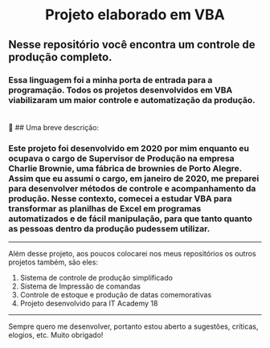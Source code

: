 <h1 align="center">Projeto elaborado em VBA</h1>


## Nesse repositório você encontra um controle de produção completo.

### Essa linguagem foi a minha porta de entrada para a programação. Todos os projetos desenvolvidos em VBA viabilizaram um maior controle e automatização da produção.<br><br> 

:chocolate_bar: ## Uma breve descrição:<br>

### Este projeto foi desenvolvido em 2020 por mim enquanto eu ocupava o cargo de Supervisor de Produção na empresa Charlie Brownie, uma fábrica de brownies de Porto Alegre.<br> Assim que eu assumi o cargo, em janeiro de 2020, me preparei para desenvolver métodos de controle e acompanhamento da produção. Nesse contexto, comecei a estudar VBA para transformar as planilhas de Excel em programas automatizados e de fácil manipulação, para que tanto quanto as pessoas dentro da produção pudessem utilizar.
----------

Além desse projeto, aos poucos colocarei nos meus repositórios os outros projetos também, são eles:

1. Sistema de controle de produção simplificado 
2. Sistema de Impressão de comandas
3. Controle de estoque e produção de datas comemorativas
4. Projeto desenvolvido para IT Academy 18
----------
Sempre quero me desenvolver, portanto estou aberto a sugestões, críticas, elogios, etc. Muito obrigado!
